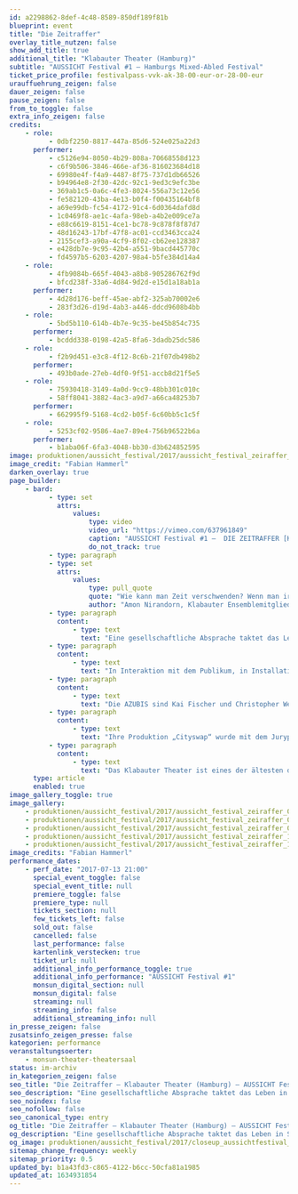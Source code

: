 ```yaml
---
id: a2298862-8def-4c48-8589-850df189f81b
blueprint: event
title: "Die Zeitraffer"
overlay_title_nutzen: false
show_add_title: true
additional_title: "Klabauter Theater (Hamburg)"
subtitle: "AUSSICHT Festival #1 – Hamburgs Mixed-Abled Festival"
ticket_price_profile: festivalpass-vvk-ak-38-00-eur-or-28-00-eur
urauffuehrung_zeigen: false
dauer_zeigen: false
pause_zeigen: false
from_to_toggle: false
extra_info_zeigen: false
credits:
    - role:
          - 0dbf2250-8817-447a-85d6-524e025a22d3
      performer:
          - c5126e94-8050-4b29-808a-70668558d123
          - c6f9b506-3846-466e-af36-816023684d18
          - 69980e4f-f4a9-4487-8f75-737d1db66526
          - b94964e8-2f30-42dc-92c1-9ed3c9efc3be
          - 369ab1c5-0a6c-4fe3-8024-556a73c12e56
          - fe582120-43ba-4e13-b0f4-f00435164bf8
          - a69e99db-fc54-4172-91c4-6d0364dafd8d
          - 1c0469f8-ae1c-4afa-98eb-a4b2e009ce7a
          - e88c6619-8151-4ce1-bc78-9c878f8f87d7
          - 48d16243-17bf-47f8-ac01-ccd3463cca24
          - 2155cef3-a90a-4cf9-8f02-cb62ee128387
          - e428db7e-9c95-42b4-a551-9bacd445770c
          - fd4597b5-6203-4207-98a4-b5fe384d14a4
    - role:
          - 4fb9084b-665f-4043-a8b8-905286762f9d
          - bfcd238f-33a6-4d84-9d2d-e15d1a18ab1a
      performer:
          - 4d28d176-beff-45ae-abf2-325ab70002e6
          - 283f3d26-d19d-4ab3-a446-ddcd9608b4bb
    - role:
          - 5bd5b110-614b-4b7e-9c35-be45b854c735
      performer:
          - bcddd338-0198-42a5-8fa6-3dadb25dc586
    - role:
          - f2b9d451-e3c8-4f12-8c6b-21f07db498b2
      performer:
          - 493b0ade-27eb-4df0-9f51-accb8d21f5e5
    - role:
          - 75930418-3149-4a0d-9cc9-48bb301c010c
          - 58ff8041-3882-4ac3-a9d7-a66ca48253b7
      performer:
          - 662995f9-5168-4cd2-b05f-6c60bb5c1c5f
    - role:
          - 5253cf02-9586-4ae7-89e4-756b96522b6a
      performer:
          - b1aba06f-6fa3-4048-bb30-d3b624852595
image: produktionen/aussicht_festival/2017/aussicht_festival_zeiraffer_04_Foto_fabian_hammerl.jpg
image_credit: "Fabian Hammerl"
darken_overlay: true
page_builder:
    - bard:
          - type: set
            attrs:
                values:
                    type: video
                    video_url: "https://vimeo.com/637961849"
                    caption: "AUSSICHT Festival #1 –  DIE ZEITRAFFER [Klabauter Ensemble, Hamburg]"
                    do_not_track: true
          - type: paragraph
          - type: set
            attrs:
                values:
                    type: pull_quote
                    quote: "Wie kann man Zeit verschwenden? Wenn man irgendwas gerade nicht tut, tut man doch etwas anderes."
                    author: "Amon Nirandorn, Klabauter Ensemblemitglied"
          - type: paragraph
            content:
                - type: text
                  text: "Eine gesellschaftliche Absprache taktet das Leben in Stunden, Sekunden, Jahre. Für alle gleich scheinbar und doch so unterschiedlich in der Wahrnehmung. Wann nutzen wir unsere Zeit sinnvoll? Wie möchten wir sie nutzen? Bis zum Burn-out arbeiten und Erfolge erzielen oder zum Spaß täglich drei Stunden Puzzle legen? Wenn man wüsste, dass man noch dreißig Jahre zu Leben hätte oder 30 Tage, wie würde man die verbleibende Zeit nutzen? Würden Sie etwas von Ihrer Lebenszeit verschenken, wenn dies möglich wäre? An wen und wofür?"
          - type: paragraph
            content:
                - type: text
                  text: "In Interaktion mit dem Publikum, in Installation und Lichtmalerei, in teils poetischen teils dokumentarischen Szenerien entwickeln die Schauspielerinnen und Schauspieler des Klabauter Ensembles ihre unterschiedlichen Perspektiven auf das Thema „Zeit“. So entsteht auf der Bühne ein theatrales Assoziationsuhrwerk, in dem die Darsteller im Bewusstsein ihrer eigenen Vergänglichkeit formulieren, welchen Wert die Zeit und damit das Leben für sie hat."
          - type: paragraph
            content:
                - type: text
                  text: "Die AZUBIS sind Kai Fischer und Christopher Weiß. Das preisgekrönte Künstlerduo zeichnet sich durch seine besondere Formenvielfalt aus. Sei es Objekttheater, Interaktionsformen mit dem Zuschauer oder site specific, immer untersuchen sie archetypische Themen wie das Böse oder die Zeit und setzen sie in einen aktuellen und gesellschaftsrelevanten Kontext. Ihre künstlerischen Arbeiten sind geprägt durch eine besondere Mischung aus Trash, Dokumentation und Poesie."
          - type: paragraph
            content:
                - type: text
                  text: "Ihre Produktion „Cityswap“ wurde mit dem Jurypreis des 150% made in Hamburg Festivals ausgezeichnet. Ihr Klassenzimmerstück „Vom Schatten und vom Licht“ erhielt den Hamburger Kindertheaterpreis 2015 und wurde zu den Festivals „Hart am Wind“ und „Spurensuche 2016“, „Starke Stücke“ und „Lichtblicke“ eingeladen. "
          - type: paragraph
            content:
                - type: text
                  text: "Das Klabauter Theater ist eines der ältesten deutschen Theater, in dem Menschen mit Behinderungen hauptberuflich und professionell als Schauspieler:innen arbeiten. Zurzeit besteht das Ensemble aus 12 fest engagierten Darstellerinnen. Sie trainieren gemeinsam und gestalten zusammen auf der Bühne ein Bild der größtmöglichen Vielfalt und Ausdrucksstärke. Das Ensemble entwickelt eigene Stücke oder bearbeitet klassische sowie zeitgenössische Texte neu. Dies sowohl in Eigenregie als auch in Kooperation mit externen Regisseurinnen und Künstler:innen."
      type: article
      enabled: true
image_gallery_toggle: true
image_gallery:
    - produktionen/aussicht_festival/2017/aussicht_festival_zeiraffer_03_Foto_fabian_hammerl.jpg
    - produktionen/aussicht_festival/2017/aussicht_festival_zeiraffer_04_Foto_fabian_hammerl.jpg
    - produktionen/aussicht_festival/2017/aussicht_festival_zeiraffer_09_Foto_fabian_hammerl.jpg
    - produktionen/aussicht_festival/2017/aussicht_festival_zeiraffer_10_Foto_fabian_hammerl.jpg
    - produktionen/aussicht_festival/2017/aussicht_festival_zeiraffer_11_Foto_fabian_hammerl.jpg
image_credits: "Fabian Hammerl"
performance_dates:
    - perf_date: "2017-07-13 21:00"
      special_event_toggle: false
      special_event_title: null
      premiere_toggle: false
      premiere_type: null
      tickets_section: null
      few_tickets_left: false
      sold_out: false
      cancelled: false
      last_performance: false
      kartenlink_verstecken: true
      ticket_url: null
      additional_info_performance_toggle: true
      additional_info_performance: "AUSSICHT Festival #1"
      monsun_digital_section: null
      monsun_digital: false
      streaming: null
      streaming_info: false
      additional_streaming_info: null
in_presse_zeigen: false
zusatsinfo_zeigen_presse: false
kategorien: performance
veranstaltungsoerter:
    - monsun-theater-theatersaal
status: im-archiv
in_kategorien_zeigen: false
seo_title: "Die Zeitraffer – Klabauter Theater (Hamburg) – AUSSICHT Festival #1"
seo_description: "Eine gesellschaftliche Absprache taktet das Leben in Stunden, Sekunden, Jahre. Für alle gleich scheinbar und doch so unterschiedlich in der Wahrnehmung."
seo_noindex: false
seo_nofollow: false
seo_canonical_type: entry
og_title: "Die Zeitraffer – Klabauter Theater (Hamburg) – AUSSICHT Festival #1"
og_description: "Eine gesellschaftliche Absprache taktet das Leben in Stunden, Sekunden, Jahre. Für alle gleich scheinbar und doch so unterschiedlich in der Wahrnehmung."
og_image: produktionen/aussicht_festival/2017/closeup_aussichtfestival_social_media_image.jpg
sitemap_change_frequency: weekly
sitemap_priority: 0.5
updated_by: b1a43fd3-c865-4122-b6cc-50cfa81a1985
updated_at: 1634931854
---
```

